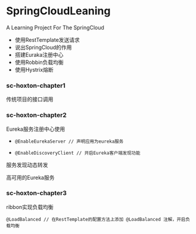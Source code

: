 # SpringCloudLeaning
A Learning Project For The SpringCloud
 - 使用RestTemplate发送请求
 - 说出SpringCloud的作用
 - 搭建Euraka注册中心
 - 使用Robbin负载均衡
 - 使用Hystrix熔断

### sc-hoxton-chapter1

传统项目的接口调用

### sc-hoxton-chapter2

Eureka服务注册中心使用

- ```
  @EnableEurekaServer // 声明应用为eureka服务
  ```

- ```
  @EnableDiscoveryClient // 开启Eureka客户端发现功能
  ```

服务发现动态转发

高可用的Eureka服务

### sc-hoxton-chapter3

ribbon实现负载均衡

```
@LoadBalanced // 在RestTemplate的配置方法上添加 @LoadBalanced 注解，开启负载均衡
```



